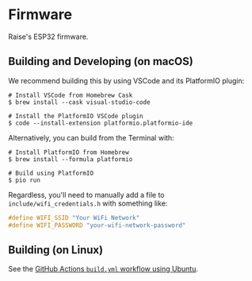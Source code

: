 # Firmware

Raise's ESP32 firmware.

## Building and Developing (on macOS)

We recommend building this by using VSCode and its PlatformIO plugin:

```console
# Install VSCode from Homebrew Cask
$ brew install --cask visual-studio-code

# Install the PlatformIO VSCode plugin
$ code --install-extension platformio.platformio-ide
```

Alternatively, you can build from the Terminal with:

```console
# Install PlatformIO from Homebrew
$ brew install --formula platformio

# Build using PlatformIO
$ pio run
```

Regardless, you'll need to manually add a file to `include/wifi_credentials.h` with something like:

```c
#define WIFI_SSID "Your WiFi Network"
#define WIFI_PASSWORD "your-wifi-network-password"
```

## Building (on Linux)

See the [GitHub Actions `build.yml` workflow using Ubuntu](https://github.com/raisedevs/firmware/blob/main/.github/workflows/build.yml).
